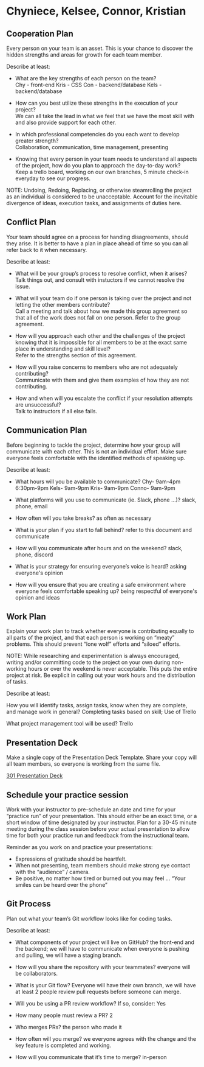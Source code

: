 # Chyniece, Kelsee, Connor, Kristian


## Cooperation Plan
Every person on your team is an asset. This is your chance to discover the hidden strengths and areas for growth for each team member.

Describe at least:  

- What are the key strengths of each person on the team?  
Chy - front-end 
Kris - CSS
Con - backend/database
Kels - backend/database

- How can you best utilize these strengths in the execution of your   project?    
We can all take the lead in what we feel that we have the most skill with and also provide support for each other. 

- In which professional competencies do you each want to develop greater strength?    
Collaboration, communication, time management, presenting

- Knowing that every person in your team needs to understand all aspects of the project, how do you plan to approach the day-to-day work?  
Keep a trello board, working on our own branches, 5 minute check-in everyday to see our progress.

NOTE: Undoing, Redoing, Replacing, or otherwise steamrolling the project as an individual is considered to be unacceptable. Account for the inevitable divergence of ideas, execution tasks, and assignments of duties here.

## Conflict Plan
Your team should agree on a process for handing disagreements, should they arise. It is better to have a plan in place ahead of time so you can all refer back to it when necessary.  

Describe at least:  

- What will be your group’s process to resolve conflict, when it arises?  
Talk things out, and consult with instuctors if we cannot resolve the issue. 

- What will your team do if one person is taking over the project and not letting the other members contribute?  
Call a meeting and talk about how we made this group agreement so that all of the work does not fall on one person. Refer to the group agreement.  

- How will you approach each other and the challenges of the project knowing that it is impossible for all members to be at the exact same place in understanding and skill level?  
Refer to the strengths section of this agreement. 

- How will you raise concerns to members who are not adequately contributing?  
Communicate with them and give them examples of how they are not contributing.

- How and when will you escalate the conflict if your resolution attempts are unsuccessful?  
Talk to instructors if all else fails. 

## Communication Plan
Before beginning to tackle the project, determine how your group will communicate with each other. This is not an individual effort. Make sure everyone feels comfortable with the identified methods of speaking up.

Describe at least:

- What hours will you be available to communicate?
Chy- 9am-4pm 6:30pm-9pm
Kels- 9am-9pm
Kris- 9am-9pm
Conno- 9am-9pm

- What platforms will you use to communicate (ie. Slack, phone …)?
slack, phone, email
- How often will you take breaks?
as often as necessary
- What is your plan if you start to fall behind?
refer to this document and communicate
- How will you communicate after hours and on the weekend?
slack, phone, discord
- What is your strategy for ensuring everyone’s voice is heard?
asking everyone's opinion
- How will you ensure that you are creating a safe environment where everyone feels comfortable speaking up?
being respectful of everyone's opinion and ideas

## Work Plan
Explain your work plan to track whether everyone is contributing equally to all parts of the project, and that each person is working on “meaty” problems. This should prevent “lone wolf” efforts and “siloed” efforts.

NOTE: While researching and experimentation is always encouraged, writing and/or committing code to the project on your own during non-working hours or over the weekend is never acceptable. This puts the entire project at risk. Be explicit in calling out your work hours and the distribution of tasks.

Describe at least:

How you will identify tasks, assign tasks, know when they are complete, and manage work in general?
Completing tasks based on skill; Use of Trello 

What project management tool will be used?
Trello

## Presentation Deck
Make a single copy of the Presentation Deck Template. Share your copy will all team members, so everyone is working from the same file.

[301 Presentation Deck](https://docs.google.com/presentation/d/1FlRF82yx8i55qHaDvsu4dczpvKHHUg63yAUhS6lIasA/edit?usp=drive_link)

## Schedule your practice session
Work with your instructor to pre-schedule an date and time for your “practice run” of your presentation. This should either be an exact time, or a short window of time designated by your instructor. Plan for a 30-45 minute meeting during the class session before your actual presentation to allow time for both your practice run and feedback from the instructional team.

Reminder as you work on and practice your presentations:

- Expressions of gratitude should be heartfelt.
- When not presenting, team members should make strong eye contact with the “audience” / camera.
- Be positive, no matter how tired or burned out you may feel … “Your smiles can be heard over the phone”

## Git Process
Plan out what your team’s Git workflow looks like for coding tasks.

Describe at least:

- What components of your project will live on GitHub?
the front-end and the backend; we will have to communicate when everyone is pushing and pulling, we will have a staging branch. 

- How will you share the repository with your teammates?
everyone will be collaborators. 

- What is your Git flow?
Everyone will have their own branch, we will have at least 2 people review pull requests before someone can merge.

- Will you be using a PR review workflow? If so, consider:
Yes
- How many people must review a PR?
2
- Who merges PRs?
the person who made it

- How often will you merge?
we everyone agrees with the change and the key feature is completed and working. 

- How will you communicate that it’s time to merge?
in-person 